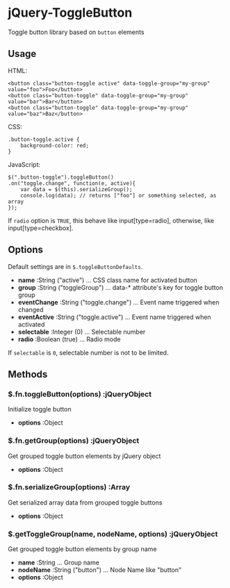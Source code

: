 
# jQuery-ToggleButton

Toggle button library based on `button` elements

## Usage

HTML:

	<button class="button-toggle active" data-toggle-group="my-group" value="foo">Foo</button>
	<button class="button-toggle" data-toggle-group="my-group" value="bar">Bar</button>
	<button class="button-toggle" data-toggle-group="my-group" value="baz">Baz</button>


CSS:
	
	.button-toggle.active {
		background-color: red;
	}

JavaScript:

	$(".button-toggle").toggleButton()
	.on("toggle.change", function(e, active){
		var data = $(this).serializeGroup();
		console.log(data); // returns ["foo"] or something selected, as array
	});

If `radio` option is `TRUE`, this behave like input[type=radio], otherwise, like input[type=checkbox].

## Options

Default settings are in `$.toggleButtonDefaults`.

- **name** :String ("active") ... CSS class name for activated button
- **group** :String ("toggleGroup") ... data-* attribute's key for toggle button group
- **eventChange** :String ("toggle.change") ... Event name triggered when changed
- **eventActive** :String ("toggle.active") ... Event name triggered when activated
- **selectable** :Integer (0) ... Selectable number
- **radio** :Boolean (true) ... Radio mode

If `selectable` is `0`, selectable number is not to be limited.

## Methods

### $.fn.toggleButton(options) :jQueryObject

Initialize toggle button

- **options** :Object

### $.fn.getGroup(options) :jQueryObject

Get grouped toggle button elements by jQuery object

- **options** :Object

### $.fn.serializeGroup(options) :Array

Get serialized array data from grouped toggle buttons

- **options** :Object

### $.getToggleGroup(name, nodeName, options) :jQueryObject

Get grouped toggle button elements by group name

- **name** :String ... Group name
- **nodeName** :String ("button") ... Node Name like "button"
- **options** :Object

